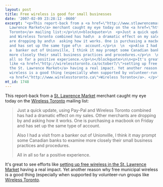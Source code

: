 ```yaml
---
layout: post
title: Free wireless is good for small businesses
date: '2007-02-09 23:28:12 -0600'
excerpt: "<p>This report-back from a <a href=\"http://www.stlawrencemarket.com/\">St.
  Lawrence Market</a> merchant caught my eye today on the <a href=\"http://wirelesstoronto.ca\">Wireless
  Toronto</a> mailing list:</p>\n\n<blockquote>\n  <p>Just a quick update, using Pay-Pal
  and Wireless Toronto combined has had\n  a dramatic effect on my sales. Other merchants
  are dropping by and\n  asking how it works. One is purchasing a macbook on Friday
  and has set up the same type of\n  account.</p>\n  \n  <p>Also I had a visit from
  a  banker out of Unionville, I think it may prompt some Canadian banks to examine
  more closely their small business practices and procedures.</p>\n  \n  <p>All in
  all so far a positive experience.</p>\n</blockquote>\n\n<p>It's great to see efforts
  like <a href=\"http://wirelesstoronto.ca/october7/\">setting up free wireless in
  the St. Lawrence Market</a> having a real impact. Yet another reason why free municipal
  wireless is a good thing (especially when supported by volunteer-run groups like
  <a href=\"http://www.wirelesstoronto.ca\">Wireless Toronto</a>. </p>"
mt_id: 1748
---
```

<p>This report-back from a <a href="http://www.stlawrencemarket.com/">St. Lawrence Market</a> merchant caught my eye today on the <a href="http://wirelesstoronto.ca">Wireless Toronto</a> mailing list:</p>

<blockquote>
  <p>Just a quick update, using Pay-Pal and Wireless Toronto combined has had
  a dramatic effect on my sales. Other merchants are dropping by and
  asking how it works. One is purchasing a macbook on Friday and has set up the same type of
  account.</p>
  
  <p>Also I had a visit from a  banker out of Unionville, I think it may prompt some Canadian banks to examine more closely their small business practices and procedures.</p>
  
  <p>All in all so far a positive experience.</p>
</blockquote>

<p>It's great to see efforts like <a href="http://wirelesstoronto.ca/october7/">setting up free wireless in the St. Lawrence Market</a> having a real impact. Yet another reason why free municipal wireless is a good thing (especially when supported by volunteer-run groups like <a href="http://www.wirelesstoronto.ca">Wireless Toronto</a>. 
<!--break--></p>
